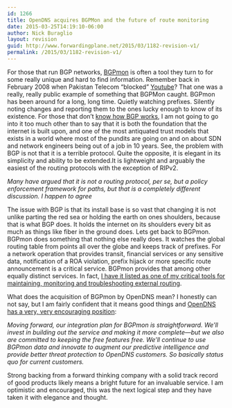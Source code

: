 ```yaml
---
id: 1266
title: OpenDNS acquires BGPMon and the future of route monitoring
date: 2015-03-25T14:19:10-06:00
author: Nick Buraglio
layout: revision
guid: http://www.forwardingplane.net/2015/03/1182-revision-v1/
permalink: /2015/03/1182-revision-v1/
---
```

For those that run BGP networks, [BGPmon](http://www.bgpmon.net) is often a tool they turn to for some really unique and hard to find information. Remember back in February 2008 when Pakistan Telecom &#8220;blocked&#8221; [Youtube](http://www.youtube.com/buraglio)? That one was a really, really public example of something that BGPMon caught. BGPmon has been around for a long, long time. Quietly watching prefixes. Silently noting changes and reporting them to the ones lucky enough to know of its existence. For those that don&#8217;t [know how BGP works](http://searchtelecom.techtarget.com/feature/BGP-essentials-The-protocol-that-makes-the-Internet-work), I am not going to go into it too much other than to say that it is both the foundation that the internet is built upon, and one of the most antiquated trust models that exists in a world where most of the pundits are going on and on about SDN and network engineers being out of a job in 10 years. See, the problem with BGP is not that it is a terrible protocol. Quite the opposite, it is elegant in its simplicity and ability to be extended.It is lightweight and arguably the easiest of the routing protocols with the exception of RIPv2.

_Many have argued that it is not a routing protocol, per se, but a policy enforcement framework for paths, but that is a completely different discussion. I happen to agree_

The issue with BGP is that its install base is so vast that changing it is not unlike parting the red sea or holding the earth on ones shoulders, because that is what BGP does. It holds the internet on its shoulders every bit as much as things like fiber in the ground does. Lets get back to BGPmon. BGPmon does something that nothing else really does. It watches the global routing table from points all over the globe and keeps track of prefixes. For a network operation that provides transit, financial services or any sensitive data, notification of a ROA violation, prefix hijack or more specific route announcement is a critical service. BGPmon provides that among other equally distinct services. In fact, [I have it listed as one of my critical tools for maintaining, monitoring and troubleshooting external routing](https://www.forwardingplane.net/2014/03/bgp-tools-troubleshooting-and-monitoring-external-routing-in-a-nutshell/).

What does the acquisition of BGPmon by OpenDNS mean? I honestly can not say, but I am fairly confident that it means good things and [OpenDNS has a very, very encouraging position](https://blog.opendns.com/2015/03/12/opendns-acquires-bgpmon/):

_Moving forward, our integration plan for BGPmon is straightforward. We’ll invest in building out the service and making it more complete—but we also are committed to keeping the free features free. We’ll continue to use BGPmon data and innovate to augment our predictive intelligence and provide better threat protection to OpenDNS customers. So basically status quo for current customers._

Strong backing from a forward thinking company with a solid track record of good products likely means a bright future for an invaluable service. I am optimistic and encouraged, this was the next logical step and they have taken it with elegance and thought.